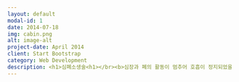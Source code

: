 ```yaml
---
layout: default
modal-id: 1
date: 2014-07-18
img: cabin.png
alt: image-alt
project-date: April 2014
client: Start Bootstrap
category: Web Development
description: <h1>심폐소생술<h1></br><b>심장과 폐의 활동이 멈추어 호흡이 정지되었을 경우에 실시하는 응급처치<b>이다.</br>소생술은 심장과 호흡이 멈춘 지 <b>4분 이내에 시작하면</b> 살아날 가능성이 높으며, 시간이 갈수록 뇌가 손상되어 사망하게 된다. 시간에 따른 환자의 상태는 다음과 같다.<b></br>1. 0~4분  소생술을 실시하면 뇌손상 가능성이 거의없다.</br>2. 4~6분 뇌 손상 가능성이 높다.</br>3. 6~10분  뇌 손상이 확실하다.</br>4. 10분 이상  심한 뇌 손상 또는 뇌사상태가 된다.</br>심장마비 환자 소생을 위한 생존사슬</b></br><img src="http://www.kacpr.org/image/sub/cpr/index_090.gif">
---
```

